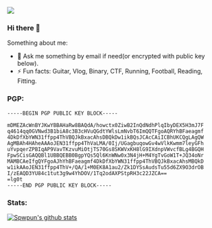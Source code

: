 ![](https://komarev.com/ghpvc/?username=spwpun&color=yellowgreen)
### Hi there 👋

<!--
**spwpun/spwpun** is a ✨ _special_ ✨ repository because its `README.md` (this file) appears on your GitHub profile.-->

Something about me:

- 💬 Ask me something by email if need(or encrypted with public key below).
- ⚡ Fun facts: Guitar, Vlog, Binary, CTF, Running, Football, Reading, Fitting.

### PGP:
```
-----BEGIN PGP PUBLIC KEY BLOCK-----

mDMEZAcWnBYJKwYBBAHaRw8BAQdA/howctx0ZiwB2InQdNdhPlqIbyDEX5H3mJ7F
q4614qq0GVNwd3B1biA8c3B3cHVuQGdtYWlsLmNvbT6ImQQTFgoAQRYhBFaeagmf
4DkDfXbYWN31ffpp4ThVBQJkBxacAhsDBQkDw1ikBQsJCAcCAiICBhUKCQgLAgQW
AgMBAh4HAheAAAoJEN31ffpp4ThVaLMA/0Ij/UGagbuqowGv4wVlkKwmm7leyGFh
uYvpqerZPBIqAP9VavTKzvuMiOtjTS70Gs8SKWVxKH8lG9IXdnpVWvcfBLg4BGQH
FpwSCisGAQQBl1UBBQEBB0BgpYQs5Ql6KnWNw0x3N4jH+M4YgTvGoW1T+JQ34oNr
MAMBCAeIfgQYFgoAJhYhBFaeagmf4DkDfXbYWN31ffpp4ThVBQJkBxacAhsMBQkD
w1ikAAoJEN31ffpp4ThV+/QA/1+M0EK8A1au2/Zk1DYSsAudsTu55d6ZX9O3drOB
I/zEAQD3YU84c1tut3g9w4YhDOV/1Tq2odAXPStpRH3c22JZCA==
=lg0t
-----END PGP PUBLIC KEY BLOCK-----
```
### Stats:

[![Spwpun's github stats](https://github-readme-stats.vercel.app/api?username=spwpun&count_private=true&show_icons=true&theme=tokyonight)](https://github.com/anuraghazra/github-readme-stats)

